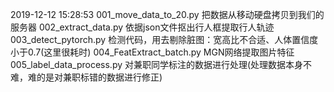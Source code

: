 2019-12-12 15:28:53
  001_move_data_to_20.py     把数据从移动硬盘拷贝到我们的服务器
  002_extract_data.py        依据json文件抠出行人框提取行人轨迹
003_detect_pytorch.py      检测代码，用去剔除脏图：宽高比不合适、人体置信度小于0.7(这里很耗时)
004_FeatExtract_batch.py   MGN网络提取图片特征
005_label_data_process.py  对兼职同学标注的数据进行处理(处理数据本身不难，难的是对兼职标错的数据进行修正)
